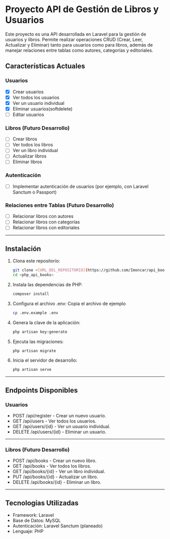 # Proyecto API de Gestión de Libros y Usuarios

Este proyecto es una API desarrollada en Laravel para la gestión de usuarios y libros. Permite realizar operaciones CRUD (Crear, Leer, Actualizar y Eliminar) tanto para usuarios como para libros, además de manejar relaciones entre tablas como autores, categorías y editoriales.

## Características Actuales

### Usuarios
- [x] Crear usuarios
- [x] Ver todos los usuarios
- [x] Ver un usuario individual
- [x] Eliminar usuarios(softdelete)
- [ ] Editar usuarios

### Libros (Futuro Desarrollo)
- [ ] Crear libros
- [ ] Ver todos los libros
- [ ] Ver un libro individual
- [ ] Actualizar libros
- [ ] Eliminar libros

### Autenticación
- [ ] Implementar autenticación de usuarios (por ejemplo, con Laravel Sanctum o Passport)

### Relaciones entre Tablas (Futuro Desarrollo)
- [ ] Relacionar libros con autores
- [ ] Relacionar libros con categorías
- [ ] Relacionar libros con editoriales

---

## Instalación

1. Clona este repositorio:
    ```bash
    git clone <[URL_DEL_REPOSITORIO](https://github.com/Imoncar/api_books)>
    cd <php_api_books>
2. Instala las dependencias de PHP:
    ```bash
    composer install
3. Configura el archivo .env: Copia el archivo de ejemplo
    ```bash
    cp .env.example .env
4. Genera la clave de la aplicación:
    ```bash
    php artisan key:generate
5. Ejecuta las migraciones:
    ```bash
    php artisan migrate
6. Inicia el servidor de desarrollo:
    ```bash
    php artisan serve

---

## Endpoints Disponibles
### Usuarios
- POST /api/register - Crear un nuevo usuario.
- GET /api/users - Ver todos los usuarios.
- GET /api/users/{id} - Ver un usuario individual.
- DELETE /api/users/{id} - Eliminar un usuario.

---

### Libros (Futuro Desarrollo)
- POST /api/books - Crear un nuevo libro.
- GET /api/books - Ver todos los libros.
- GET /api/books/{id} - Ver un libro individual.
- PUT /api/books/{id} - Actualizar un libro.
- DELETE /api/books/{id} - Eliminar un libro.

---

## Tecnologías Utilizadas
- Framework: Laravel
- Base de Datos: MySQL
- Autenticación: Laravel Sanctum (planeado)
- Lenguaje: PHP
